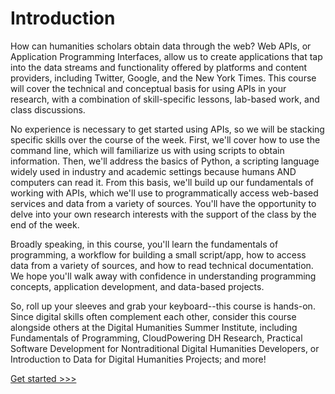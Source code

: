 # Introduction

How can humanities scholars obtain data through the web? Web APIs, or Application Programming Interfaces, allow us to create applications that tap into the data streams and functionality offered by platforms and content providers, including Twitter, Google, and the New York Times. This course will cover the technical and conceptual basis for using APIs in your research, with a combination of skill-specific lessons, lab-based work, and class discussions.

No experience is necessary to get started using APIs, so we will be stacking specific skills over the course of the week. First, we'll cover how to use the command line, which will familiarize us with using scripts to obtain information. Then, we'll address the basics of Python, a scripting language widely used in industry and academic settings because humans AND computers can read it. From this basis, we'll build up our fundamentals of working with APIs, which we'll use to programmatically access web-based services and data from a variety of sources. You'll have the opportunity to delve into your own research interests with the support of the class by the end of the week. 

Broadly speaking, in this course, you'll learn the fundamentals of programming, a workflow for building a small script/app, how to access data from a variety of sources, and how to read technical documentation. We hope you'll walk away with confidence in understanding programming concepts, application development, and data-based projects. 

So, roll up your sleeves and grab your keyboard--this course is hands-on. Since digital skills often complement each other, consider this course alongside others at the Digital Humanities Summer Institute, including Fundamentals of Programming, CloudPowering DH Research, Practical Software Development for Nontraditional Digital Humanities Developers, or Introduction to Data for Digital Humanities Projects; and more!

[Get started >>>](WhatIsAPI.md)
